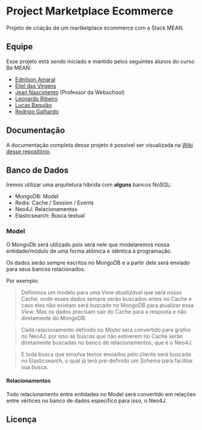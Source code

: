 # Project Marketplace Ecommerce

Projeto de criação de um martketplace ecommerce com a Stack MEAN.


## Equipe  

Esse projeto está sendo iniciado e mantido pelos seguintes alunos do curso Be MEAN:  

- [Ednilson Amaral](https://github.com/ednilsonamaral)  
- [Eliel das Virgens](https://github.com/hc3)  
- [Jean Nascimento](https://github.com/suissa) (Professor da Webschool)  
- [Leonardo Ribeiro](https://github.com/leoribeirowebmaster)  
- [Lucas Baquião](https://github.com/lucastafarelbs)  
- [Rodrigo Galhardo](https://github.com/rodrigogalharo)


## Documentação

A documentação completa desse projeto é possível ser visualizada na [Wiki desse repositório]().

## Banco de Dados

Iremos utilizar uma arquitetura híbrida com **alguns** bancos NoSQL:

- MongoDB: Model
- Redis: Cache / Session / Events
- Neo4J: Relacionamentos
- Elasticsearch: Busca textual

### Model

O MongoDb será utilizado pois será nele que modelaremos nossa entidade/módulo de uma forma atômica e idêntica à programação.

Os dados serão sempre escritos no MongoDB e a partir dele será enviado para seus bancos relacionados.

Por exemplo:

> Definimos um modelo para uma *View atualizável* que será nosso Cache, onde esses dados sempre serão buscados antes no Cache e caso eles não existam será buscado no MongoDB para atualizar essa *View*. Mas os dados precisam sair do Cache para a resposta e não diretamente do MongoDB.

> Cada relacionamento definido no *Model* será convertido para grafos no Neo4J, por isso as buscas que não estiverem no Cache serão diretamente buscadas no banco de relacionamentos, que é o Neo4J. 

> E toda busca que envolva textos enviados pelo cliente será buscada no Elasticsearch, o qual já terá pré-definido um *Schema* para facilitar sua busca.

#### Relacionamentos

Todo relacionamento entre entidades no Model será convertido em relações entre vértices no banco de dados específico para isso, o Neo4J.

## Licença
